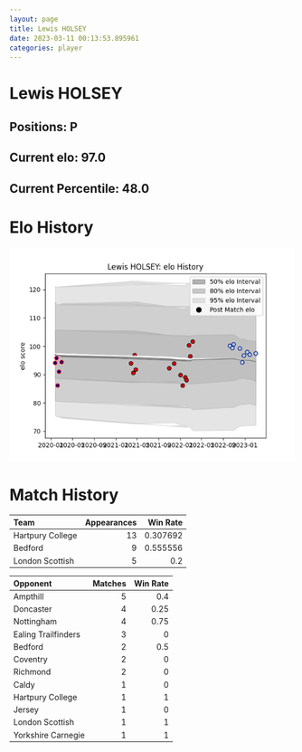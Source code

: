 ```yaml
---  
layout: page  
title: Lewis HOLSEY  
date: 2023-03-11 00:13:53.895961  
categories: player  
---
```

# Lewis HOLSEY

## Positions: P

## Current elo: 97.0

## Current Percentile: 48.0

# Elo History


![elo history](history_LewisHOLSEY.png)
# Match History


| Team             |   Appearances |   Win Rate |
|:-----------------|--------------:|-----------:|
| Hartpury College |            13 |   0.307692 |
| Bedford          |             9 |   0.555556 |
| London Scottish  |             5 |   0.2      |

| Opponent            |   Matches |   Win Rate |
|:--------------------|----------:|-----------:|
| Ampthill            |         5 |       0.4  |
| Doncaster           |         4 |       0.25 |
| Nottingham          |         4 |       0.75 |
| Ealing Trailfinders |         3 |       0    |
| Bedford             |         2 |       0.5  |
| Coventry            |         2 |       0    |
| Richmond            |         2 |       0    |
| Caldy               |         1 |       0    |
| Hartpury College    |         1 |       1    |
| Jersey              |         1 |       0    |
| London Scottish     |         1 |       1    |
| Yorkshire Carnegie  |         1 |       1    |